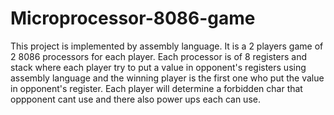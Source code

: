# Microprocessor-8086-game
This project is implemented by assembly language. 
It is a 2 players game of 2 8086 processors for each player. Each processor is of 8 registers and stack where each player try to put a value in opponent's registers using assembly language and the winning player is the first one who put the value in opponent's register. Each player will determine a forbidden char that oppponent cant use and there also power ups each can use.
